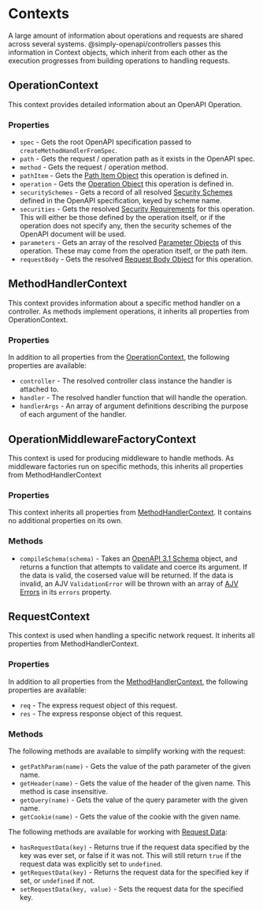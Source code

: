# Contexts

A large amount of information about operations and requests are shared across several systems. @simply-openapi/controllers passes this information in Context objects, which inherit from each other as the execution progresses from building operations to handling requests.

## OperationContext

This context provides detailed information about an OpenAPI Operation.

### Properties

- `spec` - Gets the root OpenAPI specification passed to `createMethodHandlerFromSpec`.
- `path` - Gets the request / operation path as it exists in the OpenAPI spec.
- `method` - Gets the request / operation method.
- `pathItem` - Gets the [Path Item Object](https://spec.openapis.org/oas/v3.1.0#path-item-object) this operation is defined in.
- `operation` - Gets the [Operation Object](https://spec.openapis.org/oas/v3.1.0#operationObject) this operation is defined in.
- `securitySchemes` - Gets a record of all resolved [Security Schemes](https://spec.openapis.org/oas/v3.1.0#security-scheme-object) defined in the OpenAPI specification, keyed by scheme name.
- `securities` - Gets the resolved [Security Requirements](https://spec.openapis.org/oas/v3.1.0#security-requirement-object) for this operation. This will either be those defined by the operation itself, or if the operation does not specify any, then the security schemes of the OpenAPI document will be used.
- `parameters` - Gets an array of the resolved [Parameter Objects](https://spec.openapis.org/oas/v3.1.0#parameter-object) of this operation. These may come from the operation itself, or the path item.
- `requestBody` - Gets the resolved [Request Body Object](https://spec.openapis.org/oas/v3.1.0#request-body-object) for this operation.

## MethodHandlerContext

This context provides information about a specific method handler on a controller. As methods implement operations, it inherits all properties from OperationContext.

### Properties

In addition to all properties from the [OperationContext](#operationcontext), the following properties are available:

- `controller` - The resolved controller class instance the handler is attached to.
- `handler` - The resolved handler function that will handle the operation.
- `handlerArgs` - An array of argument definitions describing the purpose of each argument of the handler.

## OperationMiddlewareFactoryContext

This context is used for producing middleware to handle methods. As middleware factories run on specific methods, this inherits all properties from MethodHandlerContext

### Properties

This context inherits all properties from [MethodHandlerContext](#methodhandlercontext). It contains no additional properties on its own.

### Methods

- `compileSchema(schema)` - Takes an [OpenAPI 3.1 Schema](https://spec.openapis.org/oas/v3.1.0#schema-object) object, and returns a function that attempts to validate and coerce its argument. If the data is valid, the cosersed value will be returned. If the data is invalid, an AJV `ValidationError` will be thrown with an array of [AJV Errors](https://ajv.js.org/api.html#validation-errors) in its `errors` property.

## RequestContext

This context is used when handling a specific network request. It inherits all properties from MethodHandlerContext.

### Properties

In addition to all properties from the [MethodHandlerContext](#methodhandlercontext), the following properties are available:

- `req` - The express request object of this request.
- `res` - The express response object of this request.

### Methods

The following methods are available to simplify working with the request:

- `getPathParam(name)` - Gets the value of the path parameter of the given name.
- `getHeader(name)` - Gets the value of the header of the given name. This method is case insensitive.
- `getQuery(name)` - Gets the value of the query parameter with the given name.
- `getCookie(name)` - Gets the value of the cookie with the given name.

The following methods are available for working with [Request Data](../dev/request-data.md):

- `hasRequestData(key)` - Returns true if the request data specified by the key was ever set, or false if it was not. This will still return `true` if the request data was explicitly set to `undefined`.
- `getRequestData(key)` - Returns the request data for the specified key if set, or `undefined` if not.
- `setRequestData(key, value)` - Sets the request data for the specified key.
